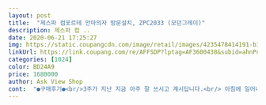 ```yaml
---
layout: post 
title:  "제스파 컴포르테 안마의자 방문설치, ZPC2033 (모던그레이)" 
description: 제스파 컴 ..
date: 2020-06-21 17:25:27 
img: https://static.coupangcdn.com/image/retail/images/4235478414191-b1578571-eb51-40b9-868e-9234003d0878.bin 
linkUrl: https://link.coupang.com/re/AFFSDP?lptag=AF3600438&subid=ahnPublicAsk&pageKey=326113364&itemId=1043873932&vendorItemId=5468516711&traceid=V0-113-9be0e4f20b0090fc 
categories: [1024] 
color: BD24A9 
price: 1680000 
author: Ask View Shop 
cont:  "●구매후기●<br/>3주가 지난 지금 아주 잘 쓰시고 계시답니다.<br/> 아침에 일어나서 안마의자에서 몸풀기, 운동다녀오신 후에 안마의자에서 릴렉스하기, 잠들기 전에도.<br/>.<br/>^^ 초반에는 많이 아팠다고 하시는데 점점 자신에게 맞는 마사지 압을 찾아가는 과정인것 같습니다.<br/> 너무 아프면 얇은 담요를 덧대면 좋을것 같아요.<br/> 친정엄마는 허리가 안좋으신데 등허리 코스를 주로 하신대요.<br/> 하고나면 너무너무 시원하시다네요 90키로대인 친정아빠는 스르르 잠을 주무십니다 ㅎㅎ 다만 손이 크셔서 다른 사람들은 괜찮다는데 손쪽 에어마사지 사이에 공간이 남들보다 적어서 그런지 좀 아프시대요.<br/> 저는 발마사지가 제일 시원했습니다.<br/> 무중력 자세로 할때도 시원하고요.<br/><br/>5월초 가격행사가 있을거라는 소식에 알림을 걸어두었는데 마침 연락이 왔고, 바로 부모님께 안마의자 어떠신지 여쭤봤습니다.<br/> 당연히 좋아하셨지요.<br/> 바로 결재 고고 ㅎㅎㅎ<br/>as도 2년이라 좋아요잘사용하겠습니당!<br/>가격대는 5월 행사로 저렴하게 잘 구입해서 대만족입니다.<br/><br/>간략히 쓸모있는 코스들로 구성된 가격착하게 효율적이게 만든 안마의자엿다는 평입니다!!<br/>그때부터 시작된 폭풍검색! 제스파 컴포르테가 눈에 띄었습니다.<br/> 가성비 안마의자로 유명했지만 그걸 뛰어넘는 기능이라며.<br/>.<br/> 여러곳에 찾아보니 tv광고하는 다른 브랜드의 상급모델 수준이라는데 써본 지금 정말 좋구나 했어요.<br/><br/>그래서 부드럽게 하는거보단 쎄게 아픔을 즐기는 스타일<br/>그래야 시원하다느껴요<br/>그리고 코스별루 목쪽 흉쇄유돌근 사각근쪽으로 많이 만져줘서 그런지 엄청 아프면서 시원하고 좋아요ㅋㅋ<br/>나쁘지않다 가성비좋구나<br/>다른 리뷰에도 이말은 있던데 저녁에 아무소리없이 작동하면<br/>다비교해보고 집에있는 제스파껄로 안마받앗을때느낌<br/>다시 구매한다고 해도 같은 제품 구매의사 있습니다.<br/> 추천합니다<br/>머리뒷쪽 잡아서 안마해주는거도 코스에 있던데.<br/>.<br/>굿!!<br/>바디프랜드는 안마의자마다 느낌이 달라서 고르자면 좀 비싼 팰리스브레인이 제스탈이엿구요<br/>배송은 지방이라 일주일 후에 되었습니다.<br/> 기사님이 미리 전화주셔서 배송일자 시간 확인주셨고요.<br/> 현관에서 거실 사이 복도에 있는 거실장때문에 길이 좁아서 가구 문을 떼는 작업이 잠시 필요했습니다.<br/>.<br/>그래도 빠르게 설치 해주시고 설명도 잘 해주셨어요.<br/><br/>부모님 사용하셔도 굉장히 좋아하실거같아요!^^<br/>부모님 어버이날 겸 칠순 선물로 아내가 고른 안마의자 입니다.<br/><br/>부모님 효도선물로 좋을듯요^^아무래도 근육이완 혈액순환이 잘안되는데 자주 사용하시게 하면 좋을거에요^^<br/>부모님들 사이에서 안마의자는 로망이잖아요.<br/> 그치만 너무 비싸서 스스로 사기도 망설이셨고, 저희도 생각만 하고 있었는데 그래도 건강은 건강할 때 지키는 거라고.<br/>.<br/> 안마의자가 건강에 도움이 된다면 더 늦기전에 사 드리는게 좋겠다는 생각이 들었어요.<br/><br/>불량인가요? 저도 그거 느껴서 좀 무서벗어요ㅜㅜㅜ<br/>생각지도 못했는데 사고 보니 부모님이 안마의자를 매일 쓰시며 좋아하시는 모습을 보니 뿌듯합니다.<br/><br/>스트레칭 코스에는 쭉쭉 당겨주고<br/>안마 코스는 전원 한번 누르면 바로 기본코스가 시작됩니다.<br/> 보통 어른들은 이 것만 쓰시는 것 같은데 시간이나 순서 모두 다 적당히 골고루 되서 좋습니다.<br/> 에어 마사지는 기본코스 도중 원할때 마다 팔 다리 발 선택할 수 있고, 자세도 무중력으로 버튼을 누르고 있으면 눕는 자세로 됩니다.<br/> 다만 이때 무중력자세까지 눕는데 안전상 천천히 눕게 됩니다.<br/> 그 부분은 이해가 되나, 무중력자세까지 원클릭으로 12초 정도만 누르면 자동으로 되는 버튼이나 기능이 리모컨에 있으면 좋을 것 같습니다.<br/> 상당히 오래 쭉 눌러야 눕게되더군요.<br/> 압력도 전반적으로 좋습니다만, 어깨부분이 좀 아팠습니다.<br/> 에어 압력조절은 가능한데 어깨 부분 강약 조절은 기본코스에서 안되는것 같아 아쉽습니다.<br/><br/>안마압 쎈편이다 발마사지기도 많이 만들어 그런지 발이 시원하네!! 싶엇어요<br/>암튼 타브랜드 400500하는것들 비교하면 가성비좋은<br/>엄청 시원해서 잘사용하고 있었던거였어요^^<br/>위치는 거실에 두는 것이 좋을 것 같습니다.<br/> 먼저는 안방에 두었는데, 좁은 감이 있어서 다시 거실로 옮기는 작업을 하였습니다.<br/> 전용 카페트가 있어서 끌어서 거실까지 가는데 힘들지는 않았습니다.<br/><br/>의자가 작동하면서 허밍하듯 음악소리 나는거.<br/>.<br/><br/>이번 제스파 안마의자 구입후에 갑자기 안마의자에 관심이 많이생겨서 바디프랜드 코지마 휴테크 다 다니면서 체험해봣어요<br/>이번에 새롭게 런칭해서 안마의자를 내놓으셧던데<br/>일단 안마의자는 자동차처럼 돈이 비싸면 비쌀수록 옵션이 추가되고 안마감이 더 섬세하고 좋다는거!! 그리고 안마사를 고르는거처럼 비슷한가격의 비싼 안마의자이지만 안마감이 달라서 비교해보면 본인이 좋아하는 스타일이 있다는거<br/>작용할때 소음조금있는거빼면 별 만점드릴수있는데ㅜㅜ<br/>전 평소 마사지받으러 가도 쎄게 하시는분으로 부탁드리는편이에요<br/>절대 뒤지지않을 기능있는 의자는 확실합니다^^<br/>젊은 사람들보다 나이든 사람들이 안마의자 사용하면 수명 510년 연장된다는 말있던데.<br/>.<br/>ㅋㅋ<br/>제가 먼저 쓰고 있다가 이제 부모님드릴려고 하는데<br/>제스파 안마의자 어버이날 시즌으로 부모님생각나서<br/>제스파라는 안마기 회사 저도 먼저 사용햇더라구요<br/>주문해봤어요^^ 저희집으로 배송이와서 바로 부모님댁에 못드리고<br/>집에 사용하고 있었던 발마사지기가 제스파엿던거!!<br/>컬러나 인조가죽의 퀄리티는 아주 좋습니다.<br/> 추후에 인조가죽이 빛바래거나 뜯어질 경우가 생길수 있는데 고객센터 A/S가 가능하다고 본것 같네요.<br/> 부디 오래 가면 좋겠습니다! 추천합니다<br/>코스는 많은건 아니지만 간단히 편하게 사용하기 좋다<br/>코지마는 제가 느꼇을때 좀 부드럽다는 느낌.<br/>.<br/>?<br/>한달정도 사용하고 후기남겨요<br/>휴테크는.<br/>.<br/>크게 그가격에 구입안하겠다싶은.<br/>.<br/><br/>3주가 지난 지금 아주 잘 쓰시고 계시답니다.<br/> 아침에 일어나서 안마의자에서 몸풀기, 운동다녀오신 후에 안마의자에서 릴렉스하기, 잠들기 전에도.<br/>.<br/>^^ 초반에는 많이 아팠다고 하시는데 점점 자신에게 맞는 마사지 압을 찾아가는 과정인것 같습니다.<br/> 너무 아프면 얇은 담요를 덧대면 좋을것 같아요.<br/> 친정엄마는 허리가 안좋으신데 등허리 코스를 주로 하신대요.<br/> 하고나면 너무너무 시원하시다네요 90키로대인 친정아빠는 스르르 잠을 주무십니다 ㅎㅎ 다만 손이 크셔서 다른 사람들은 괜찮다는데 손쪽 에어마사지 사이에 공간이 남들보다 적어서 그런지 좀 아프시대요.<br/> 저는 발마사지가 제일 시원했습니다.<br/> 무중력 자세로 할때도 시원하고요.<br/><br/>5월초 가격행사가 있을거라는 소식에 알림을 걸어두었는데 마침 연락이 왔고, 바로 부모님께 안마의자 어떠신지 여쭤봤습니다.<br/> 당연히 좋아하셨지요.<br/> 바로 결재 고고 ㅎㅎㅎ<br/>as도 2년이라 좋아요잘사용하겠습니당!<br/>가격대는 5월 행사로 저렴하게 잘 구입해서 대만족입니다.<br/><br/>간략히 쓸모있는 코스들로 구성된 가격착하게 효율적이게 만든 안마의자엿다는 평입니다!!<br/>그때부터 시작된 폭풍검색! 제스파 컴포르테가 눈에 띄었습니다.<br/> 가성비 안마의자로 유명했지만 그걸 뛰어넘는 기능이라며.<br/>.<br/> 여러곳에 찾아보니 tv광고하는 다른 브랜드의 상급모델 수준이라는데 써본 지금 정말 좋구나 했어요.<br/><br/>그래서 부드럽게 하는거보단 쎄게 아픔을 즐기는 스타일<br/>그래야 시원하다느껴요<br/>그리고 코스별루 목쪽 흉쇄유돌근 사각근쪽으로 많이 만져줘서 그런지 엄청 아프면서 시원하고 좋아요ㅋㅋ<br/>나쁘지않다 가성비좋구나<br/>다른 리뷰에도 이말은 있던데 저녁에 아무소리없이 작동하면<br/>다비교해보고 집에있는 제스파껄로 안마받앗을때느낌<br/>다시 구매한다고 해도 같은 제품 구매의사 있습니다.<br/> 추천합니다<br/>머리뒷쪽 잡아서 안마해주는거도 코스에 있던데.<br/>.<br/>굿!!<br/>바디프랜드는 안마의자마다 느낌이 달라서 고르자면 좀 비싼 팰리스브레인이 제스탈이엿구요<br/>배송은 지방이라 일주일 후에 되었습니다.<br/> 기사님이 미리 전화주셔서 배송일자 시간 확인주셨고요.<br/> 현관에서 거실 사이 복도에 있는 거실장때문에 길이 좁아서 가구 문을 떼는 작업이 잠시 필요했습니다.<br/>.<br/>그래도 빠르게 설치 해주시고 설명도 잘 해주셨어요.<br/><br/>부모님 사용하셔도 굉장히 좋아하실거같아요!^^<br/>부모님 어버이날 겸 칠순 선물로 아내가 고른 안마의자 입니다.<br/><br/>부모님 효도선물로 좋을듯요^^아무래도 근육이완 혈액순환이 잘안되는데 자주 사용하시게 하면 좋을거에요^^<br/>부모님들 사이에서 안마의자는 로망이잖아요.<br/> 그치만 너무 비싸서 스스로 사기도 망설이셨고, 저희도 생각만 하고 있었는데 그래도 건강은 건강할 때 지키는 거라고.<br/>.<br/> 안마의자가 건강에 도움이 된다면 더 늦기전에 사 드리는게 좋겠다는 생각이 들었어요.<br/><br/>불량인가요? 저도 그거 느껴서 좀 무서벗어요ㅜㅜㅜ<br/>생각지도 못했는데 사고 보니 부모님이 안마의자를 매일 쓰시며 좋아하시는 모습을 보니 뿌듯합니다.<br/><br/>스트레칭 코스에는 쭉쭉 당겨주고<br/>안마 코스는 전원 한번 누르면 바로 기본코스가 시작됩니다.<br/> 보통 어른들은 이 것만 쓰시는 것 같은데 시간이나 순서 모두 다 적당히 골고루 되서 좋습니다.<br/> 에어 마사지는 기본코스 도중 원할때 마다 팔 다리 발 선택할 수 있고, 자세도 무중력으로 버튼을 누르고 있으면 눕는 자세로 됩니다.<br/> 다만 이때 무중력자세까지 눕는데 안전상 천천히 눕게 됩니다.<br/> 그 부분은 이해가 되나, 무중력자세까지 원클릭으로 12초 정도만 누르면 자동으로 되는 버튼이나 기능이 리모컨에 있으면 좋을 것 같습니다.<br/> 상당히 오래 쭉 눌러야 눕게되더군요.<br/> 압력도 전반적으로 좋습니다만, 어깨부분이 좀 아팠습니다.<br/> 에어 압력조절은 가능한데 어깨 부분 강약 조절은 기본코스에서 안되는것 같아 아쉽습니다.<br/><br/>안마압 쎈편이다 발마사지기도 많이 만들어 그런지 발이 시원하네!! 싶엇어요<br/>암튼 타브랜드 400500하는것들 비교하면 가성비좋은<br/>엄청 시원해서 잘사용하고 있었던거였어요^^<br/>위치는 거실에 두는 것이 좋을 것 같습니다.<br/> 먼저는 안방에 두었는데, 좁은 감이 있어서 다시 거실로 옮기는 작업을 하였습니다.<br/> 전용 카페트가 있어서 끌어서 거실까지 가는데 힘들지는 않았습니다.<br/><br/>의자가 작동하면서 허밍하듯 음악소리 나는거.<br/>.<br/><br/>이번 제스파 안마의자 구입후에 갑자기 안마의자에 관심이 많이생겨서 바디프랜드 코지마 휴테크 다 다니면서 체험해봣어요<br/>이번에 새롭게 런칭해서 안마의자를 내놓으셧던데<br/>일단 안마의자는 자동차처럼 돈이 비싸면 비쌀수록 옵션이 추가되고 안마감이 더 섬세하고 좋다는거!! 그리고 안마사를 고르는거처럼 비슷한가격의 비싼 안마의자이지만 안마감이 달라서 비교해보면 본인이 좋아하는 스타일이 있다는거<br/>작용할때 소음조금있는거빼면 별 만점드릴수있는데ㅜㅜ<br/>전 평소 마사지받으러 가도 쎄게 하시는분으로 부탁드리는편이에요<br/>절대 뒤지지않을 기능있는 의자는 확실합니다^^<br/>젊은 사람들보다 나이든 사람들이 안마의자 사용하면 수명 510년 연장된다는 말있던데.<br/>.<br/>ㅋㅋ<br/>제가 먼저 쓰고 있다가 이제 부모님드릴려고 하는데<br/>제스파 안마의자 어버이날 시즌으로 부모님생각나서<br/>제스파라는 안마기 회사 저도 먼저 사용햇더라구요<br/>주문해봤어요^^ 저희집으로 배송이와서 바로 부모님댁에 못드리고<br/>집에 사용하고 있었던 발마사지기가 제스파엿던거!!<br/>컬러나 인조가죽의 퀄리티는 아주 좋습니다.<br/> 추후에 인조가죽이 빛바래거나 뜯어질 경우가 생길수 있는데 고객센터 A/S가 가능하다고 본것 같네요.<br/> 부디 오래 가면 좋겠습니다! 추천합니다<br/>코스는 많은건 아니지만 간단히 편하게 사용하기 좋다<br/>코지마는 제가 느꼇을때 좀 부드럽다는 느낌.<br/>.<br/>?<br/>한달정도 사용하고 후기남겨요<br/>휴테크는.<br/>.<br/>크게 그가격에 구입안하겠다싶은.<br/>.<br/><br/>" 
---
```

